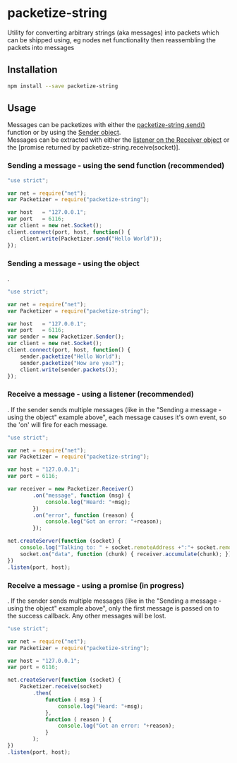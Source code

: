 packetize-string
================

Utility for converting arbitrary strings (aka messages) into packets which can be shipped using, eg nodes net functionality then reassembling the packets into messages

## Installation
```bash
npm install --save packetize-string
```

## Usage
Messages can be packetizes with either the [packetize-string.send(<String>)](#sendFn) function or by using the [Sender object](#sendOO).<br>
Messages can be extracted with either the [listener on the Receiver object](rcvLsnr) or the [promise returned by packetize-string.receive(socket)].

### Sending a message - using the send function (recommended)
<a name="sendFn"></a>
```javascript
"use strict";

var net = require("net");
var Packetizer = require("packetize-string");

var host   = "127.0.0.1";
var port   = 6116;
var client = new net.Socket();
client.connect(port, host, function() {
    client.write(Packetizer.send("Hello World"));
});
```

### Sending a message - using the object
<a name="sendOO"></a>.
```javascript
"use strict";

var net = require("net");
var Packetizer = require("packetize-string");

var host   = "127.0.0.1";
var port   = 6116;
var sender = new Packetizer.Sender();
var client = new net.Socket();
client.connect(port, host, function() {
    sender.packetize("Hello World");
    sender.packetize("How are you?");
    client.write(sender.packets());
});
```

### Receive a message - using a listener (recommended)
<a name="rcvLsnr"></a>.
If the sender sends multiple messages (like in the "Sending a message - using the object" example above", each message causes it's own event, so the 'on' will fire for each message.
```javascript
"use strict";

var net = require("net");
var Packetizer = require("packetize-string");

var host = "127.0.0.1";
var port = 6116;

var receiver = new Packetizer.Receiver()
        .on("message", function (msg) {
            console.log("Heard: "+msg);
        })
        .on("error", function (reason) {
            console.log("Got an error: "+reason);
        });

net.createServer(function (socket) {
    console.log("Talking to: " + socket.remoteAddress +":"+ socket.remotePort);
    socket.on("data", function (chunk) { receiver.accumulate(chunk); });
})
.listen(port, host);
```

### Receive a message - using a promise (in progress)
<a name="rcvPrms"></a>.
If the sender sends multiple messages (like in the "Sending a message - using the object" example above", only the first message is passed on to the success callback. Any other messages will be lost.

```javascript
"use strict";

var net = require("net");
var Packetizer = require("packetize-string");

var host = "127.0.0.1";
var port = 6116;

net.createServer(function (socket) {
    Packetizer.receive(socket)
        .then(
            function ( msg ) {
                console.log("Heard: "+msg);
            },
            function ( reason ) {
                console.log("Got an error: "+reason);
            }
        );
})
.listen(port, host);
```




